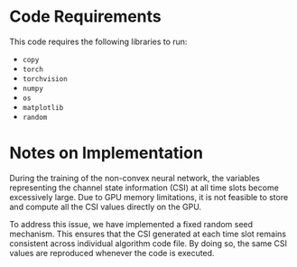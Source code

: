 # Code Requirements

This code requires the following libraries to run:  
- `copy`  
- `torch`  
- `torchvision`  
- `numpy`  
- `os`  
- `matplotlib`  
- `random`  

# Notes on Implementation

During the training of the non-convex neural network, the variables representing the channel state information (CSI) at all time slots become excessively large. Due to GPU memory limitations, it is not feasible to store and compute all the CSI values directly on the GPU.  

To address this issue, we have implemented a fixed random seed mechanism. This ensures that the CSI generated at each time slot remains consistent across individual algorithm code file. By doing so, the same CSI values are reproduced whenever the code is executed.
